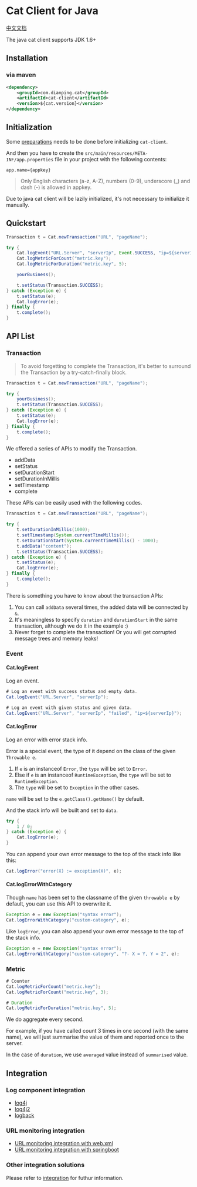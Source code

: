 # Cat Client for Java

[中文文档](./README.zh-CN.md)

The java cat client supports JDK 1.6+

## Installation

### via maven

```xml
<dependency>
    <groupId>com.dianping.cat</groupId>
    <artifactId>cat-client</artifactId>
    <version>${cat.version}</version>
</dependency>
```

## Initialization

Some [preparations](../_/preparations.md) needs to be done before initializing `cat-client`.

And then you have to create the `src/main/resources/META-INF/app.properties` file in your project with the following contents:

```
app.name={appkey}
```

> Only English characters (a-z, A-Z), numbers (0-9), underscore (\_) and dash (-) is allowed in appkey.

Due to java cat client will be lazily initialized, it's not necessary to initialize it manually.

## Quickstart

```java
Transaction t = Cat.newTransaction("URL", "pageName");

try {
    Cat.logEvent("URL.Server", "serverIp", Event.SUCCESS, "ip=${serverIp}");
    Cat.logMetricForCount("metric.key");
    Cat.logMetricForDuration("metric.key", 5);

    yourBusiness();

    t.setStatus(Transaction.SUCCESS);
} catch (Exception e) {
    t.setStatus(e);
    Cat.logError(e);
} finally {
    t.complete();
}
```

## API List

### Transaction

> To avoid forgetting to complete the Transaction, it's better to surround the Transaction by a try-catch-finally block.

```java
Transaction t = Cat.newTransaction("URL", "pageName");

try {
    yourBusiness();
    t.setStatus(Transaction.SUCCESS);
} catch (Exception e) {
    t.setStatus(e);
    Cat.logError(e);
} finally {
    t.complete();
}
```

We offered a series of APIs to modify the Transaction.

* addData
* setStatus
* setDurationStart
* setDurationInMillis
* setTimestamp
* complete

These APIs can be easily used with the following codes.

```java
Transaction t = Cat.newTransaction("URL", "pageName");

try {
    t.setDurationInMillis(1000);
    t.setTimestamp(System.currentTimeMillis());
    t.setDurationStart(System.currentTimeMillis() - 1000);
    t.addData("content");
    t.setStatus(Transaction.SUCCESS);
} catch (Exception e) {
    t.setStatus(e);
    Cat.logError(e);
} finally {
    t.complete();
}
```

There is something you have to know about the transaction APIs:

1. You can call `addData` several times, the added data will be connected by `&`.
2. It's meaningless to specify `duration` and `durationStart` in the same transaction, although we do it in the example :)
3. Never forget to complete the transaction! Or you will get corrupted message trees and memory leaks!

### Event

#### Cat.logEvent

Log an event.

```java
# Log an event with success status and empty data.
Cat.logEvent("URL.Server", "serverIp");

# Log an event with given status and given data.
Cat.logEvent("URL.Server", "serverIp", "failed", "ip=${serverIp}");
```

#### Cat.logError

Log an error with error stack info.

Error is a special event, the type of it depend on the class of the given `Throwable e`.

1. If `e` is an instanceof `Error`, the `type` will be set to `Error`.
2. Else if `e` is an instanceof `RuntimeException`, the `type` will be set to `RuntimeException`.
3. The `type` will be set to `Exception` in the other cases.

`name` will be set to the `e.getClass().getName()` by default.

And the stack info will be built and set to `data`.

```java
try {
    1 / 0;
} catch (Exception e) {
    Cat.logError(e);
}
```

You can append your own error message to the top of the stack info like this:

```java
Cat.logError("error(X) := exception(X)", e);
```

#### Cat.logErrorWithCategory

Though `name` has been set to the classname of the given `throwable e` by default, you can use this API to overwrite it.

```java
Exception e = new Exception("syntax error");
Cat.logErrorWithCategory("custom-category", e);
```

Like `logError`, you can also append your own error message to the top of the stack info.

```java
Exception e = new Exception("syntax error");
Cat.logErrorWithCategory("custom-category", "?- X = Y, Y = 2", e);
```

### Metric

```java
# Counter
Cat.logMetricForCount("metric.key");
Cat.logMetricForCount("metric.key", 3);

# Duration
Cat.logMetricForDuration("metric.key", 5);
```

We do aggregate every second.

For example, if you have called count 3 times in one second (with the same name), we will just summarise the value of them and reported once to the server.

In the case of `duration`, we use `averaged` value instead of `summarised` value.

## Integration

### Log component integration

* [log4j](../../integration/log4j/README.md)
* [log4j2](../../integration/log4j2/README.md)
* [logback](../../integration/logback/README.md)

### URL monitoring integration

* [URL monitoring integration with web.xml](../../integration/URL/README.md)
* [URL monitoring integration with springboot](../../integration/spring-boot/README.md)

### Other integration solutions

Please refer to [integration](../../integration) for futhur information.
